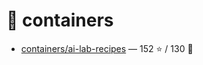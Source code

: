 # 👤 containers

- [containers/ai-lab-recipes](https://github.com/containers/ai-lab-recipes) — 152 ⭐️ / 130 🍴
